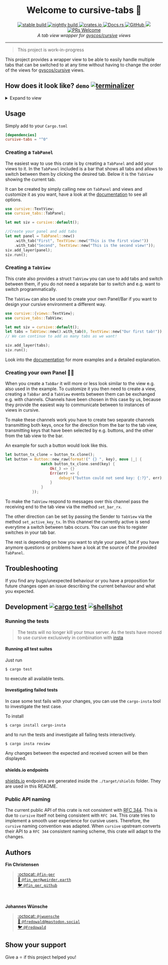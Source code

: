 <h1 align="center">Welcome to cursive-tabs 👋</h1>
<p align="center">
  <a href="https://travis-ci.org/deinstapel/cursive-tabs">
    <img src="https://img.shields.io/endpoint.svg?url=https%3A%2F%2Fdeinstapel.github.io%2Fcursive-tabs%2Fstable-build.json" alt="stable build">
  </a>
  <a href="https://travis-ci.org/deinstapel/cursive-tabs">
    <img src="https://img.shields.io/endpoint.svg?url=https%3A%2F%2Fdeinstapel.github.io%2Fcursive-tabs%2Fnightly-build.json" alt="nightly build">
  </a>
  <a href="https://crates.io/crates/cursive-tabs">
    <img alt="crates.io" src="https://img.shields.io/crates/v/cursive-tabs.svg">
  </a>
  <a href="https://docs.rs/cursive-tabs">
    <img alt="Docs.rs" src="https://docs.rs/cursive-tabs/badge.svg">
  </a>
  <a href="https://github.com/deinstapel/cursive-tabs/blob/master/LICENSE">
    <img alt="GitHub" src="https://img.shields.io/github/license/deinstapel/cursive-tabs.svg">
  </a>
  <a href="http://spacemacs.org">
    <img src="https://cdn.rawgit.com/syl20bnr/spacemacs/442d025779da2f62fc86c2082703697714db6514/assets/spacemacs-badge.svg" />
  </a>
  <a href="http://makeapullrequest.com">
    <img alt="PRs Welcome" src="https://img.shields.io/badge/PRs-welcome-brightgreen.svg">
  </a>
  <br>
  <i>A tab view wrapper for
  <a href="https://github.com/gyscos/cursive">gyscos/cursive</a>
  views</i>
</p>

---

> This project is work-in-progress

This project provides a wrapper view to be able to easily handle multiple tabs that can be switched to at any time without having to change the order of the views for [gyscos/cursive](https://github.com/gyscos/cursive) views.

## How does it look like? `demo` [![terminalizer](https://img.shields.io/badge/GIF-terminalizer-blueviolet.svg)](https://github.com/faressoft/terminalizer)

<details>
  <summary>Expand to view</summary>
  <img src="assets/demo.gif" alt="tabs demo">
</details>

## Usage

Simply add to your `Cargo.toml`

```toml
[dependencies]
cursive-tabs = "^0"
```

### Creating a `TabPanel`

The easiest way to use this crate is by creating a `TabPanel` and add your views to it.
In the `TabPanel` included is a bar that shows all tabs and allows to switch between them by clicking the desired tab. 
Below it is the `TabView` showing the current tab.

It can be created by simply calling new on `TabPanel` and views and customize it as you want, have a look at the [documentation](https://docs.rs/cursive-tabs) to see all options.

```rust
use cursive::TextView;
use cursive_tabs::TabPanel;

let mut siv = cursive::default();

//Create your panel and add tabs
let mut panel = TabPanel::new()
    .with_tab("First", TextView::new("This is the first view!"))
    .with_tab("Second", TextView::new("This is the second view!"));
siv.add_layer(panel);
siv.run();
```

### Creating a `TabView`

This crate also provides a struct `TabView` you can use to add tabs and switch between them, if you do not need a separate bar to switch and e.g. want to switch programmatically.

The `TabView` can also be used to create your own Panel/Bar if you want to design your cursive environment a different way.

```rust
use cursive::{views::TextView};
use cursive_tabs::TabView;

let mut siv = cursive::default();
let tabs = TabView::new().with_tab(0, TextView::new("Our first tab!"));
// We can continue to add as many tabs as we want!

siv.add_layer(tabs);
siv.run();
```

Look into the [documentation](https://docs.rs/cursive-tabs) for more examples and a detailed explanation.

### Creating your own Panel :hammer::construction:

When you create a `TabBar` it will more or less look similar to the view e.g. also used in the example. To customize it you then need to create a view, creating a `TabBar` and a `TabView` events between them can be exchanged e.g. with channels.
Channels have been chosen in this case by us, because they provide the easiest way to communicate between to instances of views in cursive.

To make these channels work you have to create two separate channels transmitting both keys, once for the direction from the bar to the tab view, transmitting keys that have been selected by e.g. buttons, and the other from the tab view to the bar.

An example for such a button would look like this.
```rust 
let button_tx_clone = button_tx.clone();
let button = Button::new_raw(format!(" {} ", key), move |_| {
                match button_tx_clone.send(key) {
                    Ok(_) => {}
                    Err(err) => {
                        debug!("button could not send key: {:?}", err);
                    }
                }
            });
```

To make the `TabView` respond to messages over this channel pass the receiving end to the tab view via the method `set_bar_rx`.

The other direction can be set by passing the Sender to `TabView` via the method `set_active_key_tx`. In this channel the currently active is send everytime a switch between tabs occurs. You can use this to register switches in your tab bar.

The rest is depending on how you want to style your panel, but if you have anymore questions or problems have a look at the source of the provided `TabPanel`.
 
## Troubleshooting

If you find any bugs/unexpected behaviour or you have a proposition for future changes open an issue describing the current behaviour and what you expected.

## Development [![cargo test](https://img.shields.io/endpoint.svg?url=https%3A%2F%2Fdeinstapel.github.io%2Fcursive-tabs%2Fcargo-test.json)](https://travis-ci.org/deinstapel/cursive-tabs) [![shellshot](https://img.shields.io/endpoint.svg?url=https%3A%2F%2Fdeinstapel.github.io%2Fcursive-tabs%2Fshellshot.json)](https://github.com/fin-ger/shellshot)

### Running the tests

> The tests will no longer kill your tmux server. As the tests have moved to use cursive exclusively in combination with [insta](https://crates.io/crates/insta)

#### Running all test suites

Just run

```
$ cargo test
```

to execute all available tests.

#### Investigating failed tests

In case some test fails with your changes, you can use the `cargo-insta` tool to investigate the test case.

To install
```
$ cargo install cargo-insta
```

and to run the tests and investigate all failing tests interactively.

```
$ cargo insta review
```

Any changes between the expected and received screen will be then displayed.

#### shields.io endpoints

[shields.io](https://shields.io) endpoints are generated inside the `./target/shields` folder. They are used in this README.

### Public API naming

The current public API of this crate is not consistent with [RFC 344](https://github.com/rust-lang/rfcs/pull/344). This is due to `cursive` itself not being
consistent with `RFC 344`. This crate tries to implement a smooth user experience for cursive
users. Therefore, the `cursive` naming convention was adapted. When `cursive` upstream converts
their API to a `RFC 344` consistent naming scheme, this crate will adapt to the changes.

## Authors

**Fin Christensen**

> [:octocat: `@fin-ger`](https://github.com/fin-ger)  
> [:elephant: `@fin_ger@weirder.earth`](https://weirder.earth/@fin_ger)  
> [:bird: `@fin_ger_github`](https://twitter.com/fin_ger_github)  

<br>

**Johannes Wünsche**

> [:octocat: `@jwuensche`](https://github.com/jwuensche)  
> [:elephant: `@fredowald@mastodon.social`](https://mastodon.social/web/accounts/843376)  
> [:bird: `@Fredowald`](https://twitter.com/fredowald)  

## Show your support

Give a :star: if this project helped you!
